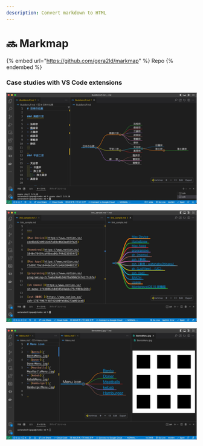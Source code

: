 ```yaml
---
description: Convert markdown to HTML
---
```


# 🔜 Markmap

{% embed url="https://github.com/gera2ld/markmap" %}
Repo
{% endembed %}

### Case studies with VS Code extensions

![Example in VS Code](.gitbook/assets/imgssmarkmap.jpg)

![Example in VS Code](.gitbook/assets/imgssmarkmap2.jpg)

![Example in VS Code](.gitbook/assets/imgssmarkmap3.jpg)









